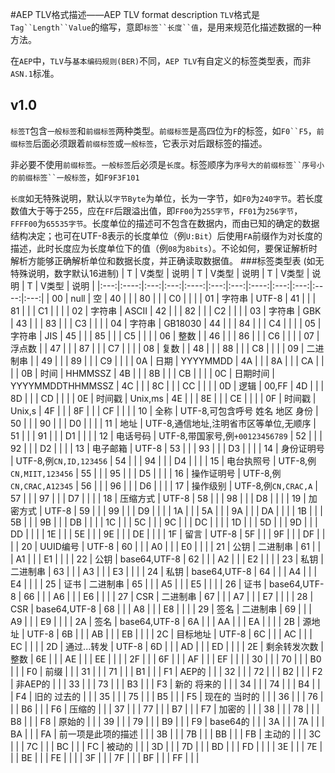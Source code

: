 #AEP TLV格式描述——AEP TLV format description
`TLV`格式是`Tag``Length``Value`的缩写，意即`标签``长度``值`，是用来规范化描述数据的一种方法。

在`AEP`中，`TLV`与`基本编码规则(BER)`不同，`AEP TLV`有自定义的标签类型表，而非`ASN.1`标准。

## v1.0
`标签T`包含`一般标签`和`前缀标签`两种类型。`前缀标签`是高四位为`F`的标签，如`F0``F5`，`前缀标签`后面必须跟着`前缀标签`或`一般标签`，它表示对后跟标签的描述。

非必要不使用`前缀标签`。`一般标签`后必须是`长度`。标签顺序为`序号大的前缀标签``序号小的前缀标签``一般标签`，如`F9F3F101`

`长度`如无特殊说明，默认以`字节Byte`为单位，长为一字节，如`F0`为`240字节`。若长度数值大于等于255，应在`FF`后跟溢出值，即`FF00`为`255字节`，`FF01`为`256字节`，`FFFF00`为`65535字节`。长度单位的描述可不包含在数据内，而由已知的确定的数据结构决定；也可在UTF-8表示的长度单位（例`U:Bit`）后使用`FA`前缀作为对长度的描述，此时长度应为长度单位下的值（例`08`为`8bits`）。不论如何，要保证解析时解析方能够正确解析单位和数据长度，并正确读取数据值。
###标签类型表 (如无特殊说明，数字默认16进制)
| T | V类型 | 说明 | T | V类型 | 说明 | T | V类型 | 说明 | T | V类型 | 说明 |
|:---:|:----:|:---:|:---:|:----:|:---:|:---:|:----:|:---:|:---:|:----:|:---:|
| 00 | null | 空 | 40 |  |  | 80 |  |  | C0 |  |  |
| 01 | 字符串 | UTF-8 | 41 |  |  | 81 |  |  | C1 |  |  |
| 02 | 字符串 | ASCII | 42 |  |  | 82 |  |  | C2 |  |  |
| 03 | 字符串 | GBK | 43 |  |  | 83 |  |  | C3 |  |  |
| 04 | 字符串 | GB18030 | 44 |  |  | 84 |  |  | C4 |  |  |
| 05 | 字符串 | JIS | 45 |  |  | 85 |  |  | C5 |  |  |
| 06 | 整数 |  | 46 |  |  | 86 |  |  | C6 |  |  |
| 07 | 浮点数 |  | 47 |  |  | 87 |  |  | C7 |  |  |
| 08 | 复数 |  | 48 |  |  | 88 |  |  | C8 |  |  |
| 09 | 二进制串 |  | 49 |  |  | 89 |  |  | C9 |  |  |
| 0A | 日期 | YYYYMMDD | 4A |  |  | 8A |  |  | CA |  |  |
| 0B | 时间 | HHMMSSZ | 4B |  |  | 8B |  |  | CB |  |  |
| 0C | 日期时间 | YYYYMMDDTHHMMSSZ | 4C |  |  | 8C |  |  | CC |  |  |
| 0D | 逻辑 | 00,FF | 4D |  |  | 8D |  |  | CD |  |  |
| 0E | 时间戳 | Unix,ms | 4E |  |  | 8E |  |  | CE |  |  |
| 0F | 时间戳 | Unix,s | 4F |  |  | 8F |  |  | CF |  |  |
| 10 | 全称 | UTF-8,可包含呼号 姓名 地区 身份 | 50 |  |  | 90 |  |  | D0 |  |  |
| 11 | 地址 | UTF-8,通信地址,注明省市区等单位,无顺序 | 51 |  |  | 91 |  |  | D1 |  |  |
| 12 | 电话号码 | UTF-8,带国家号,例`+00123456789` | 52 |  |  | 92 |  |  | D2 |  |  |
| 13 | 电子邮箱 | UTF-8 | 53 |  |  | 93 |  |  | D3 |  |  |
| 14 | 身份证明号 | UTF-8,例`CN,ID,123456` | 54 |  |  | 94 |  |  | D4 |  |  |
| 15 | 电台执照号 | UTF-8,例`CN,MIIT,123456` | 55 |  |  | 95 |  |  | D5 |  |  |
| 16 | 操作证明号 | UTF-8,例`CN,CRAC,A12345` | 56 |  |  | 96 |  |  | D6 |  |  |
| 17 | 操作级别 | UTF-8,例`CN,CRAC,A` | 57 |  |  | 97 |  |  | D7 |  |  |
| 18 | 压缩方式 | UTF-8 | 58 |  |  | 98 |  |  | D8 |  |  |
| 19 | 加密方式 | UTF-8 | 59 |  |  | 99 |  |  | D9 |  |  |
| 1A |  |  | 5A |  |  | 9A |  |  | DA |  |  |
| 1B |  |  | 5B |  |  | 9B |  |  | DB |  |  |
| 1C |  |  | 5C |  |  | 9C |  |  | DC |  |  |
| 1D |  |  | 5D |  |  | 9D |  |  | DD |  |  |
| 1E |  |  | 5E |  |  | 9E |  |  | DE |  |  |
| 1F | 留言 | UTF-8 | 5F |  |  | 9F |  |  | DF |  |  |
| 20 | UUID编号 | UTF-8 | 60 |  |  | A0 |  |  | E0 |  |  |
| 21 | 公钥 | 二进制串 | 61 |  |  | A1 |  |  | E1 |  |  |
| 22 | 公钥 | base64,UTF-8 | 62 |  |  | A2 |  |  | E2 |  |  |
| 23 | 私钥 | 二进制串 | 63 |  |  | A3 |  |  | E3 |  |  |
| 24 | 私钥 | base64,UTF-8 | 64 |  |  | A4 |  |  | E4 |  |  |
| 25 | 证书 | 二进制串 | 65 |  |  | A5 |  |  | E5 |  |  |
| 26 | 证书 | base64,UTF-8 | 66 |  |  | A6 |  |  | E6 |  |  |
| 27 | CSR | 二进制串 | 67 |  |  | A7 |  |  | E7 |  |  |
| 28 | CSR | base64,UTF-8 | 68 |  |  | A8 |  |  | E8 |  |  |
| 29 | 签名 | 二进制串 | 69 |  |  | A9 |  |  | E9 |  |  |
| 2A | 签名 | base64,UTF-8 | 6A |  |  | AA |  |  | EA |  |  |
| 2B | 源地址 | UTF-8 | 6B |  |  | AB |  |  | EB |  |  |
| 2C | 目标地址 | UTF-8 | 6C |  |  | AC |  |  | EC |  |  |
| 2D | 通过...转发 | UTF-8 | 6D |  |  | AD |  |  | ED |  |  |
| 2E | 剩余转发次数 | 整数 | 6E |  |  | AE |  |  | EE |  |  |
| 2F |  |  | 6F |  |  | AF |  |  | EF |  |  |
| 30 |  |  | 70 |  |  | B0 |  |  | F0 | 前缀 |  |
| 31 |  |  | 71 |  |  | B1 |  |  | F1 | AEP的 |  |
| 32 |  |  | 72 |  |  | B2 |  |  | F2 | 非AEP的 |  |
| 33 |  |  | 73 |  |  | B3 |  |  | F3 | 新的 将来的 |  |
| 34 |  |  | 74 |  |  | B4 |  |  | F4 | 旧的 过去的 |  |
| 35 |  |  | 75 |  |  | B5 |  |  | F5 | 现在的 当时的 |  |
| 36 |  |  | 76 |  |  | B6 |  |  | F6 | 压缩的 |  |
| 37 |  |  | 77 |  |  | B7 |  |  | F7 | 加密的 |  |
| 38 |  |  | 78 |  |  | B8 |  |  | F8 | 原始的 |  |
| 39 |  |  | 79 |  |  | B9 |  |  | F9 | base64的 |  |
| 3A |  |  | 7A |  |  | BA |  |  | FA | 前一项是此项的描述 |  |
| 3B |  |  | 7B |  |  | BB |  |  | FB | 主动的 |  |
| 3C |  |  | 7C |  |  | BC |  |  | FC | 被动的 |  |
| 3D |  |  | 7D |  |  | BD |  |  | FD |  |  |
| 3E |  |  | 7E |  |  | BE |  |  | FE |  |  |
| 3F |  |  | 7F |  |  | BF |  |  | FF |  |  |